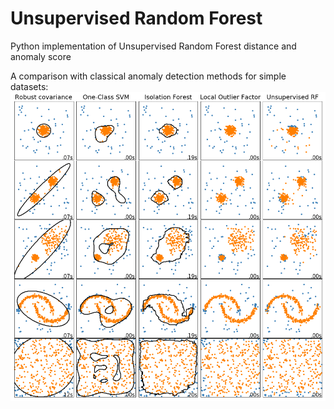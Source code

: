 # Unsupervised Random Forest
Python implementation of Unsupervised Random Forest distance and anomaly score

A comparison with classical anomaly detection methods for simple datasets:
![sklearn](sklearn_comparison.png)
